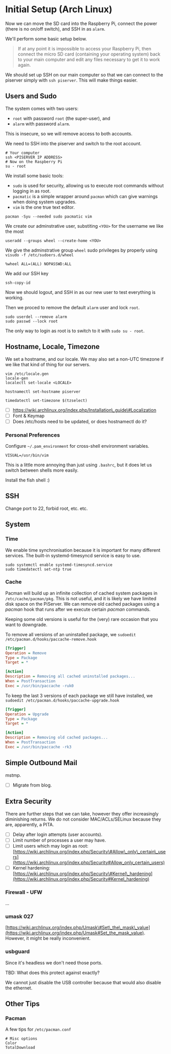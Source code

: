 # Initial Setup \(Arch Linux\)

Now we can move the SD card into the Raspberry Pi, connect the power \(there is no on/off switch\), and SSH in as `alarm`.

We'll perform some basic setup below.

> If at any point it is impossible to access your Raspberry Pi, then connect the micro SD card \(containing your operating system\) back to your main computer and edit any files necessary to get it to work again.

We should set up SSH on our main computer so that we can connect to the piserver simply with `ssh piserver`. This will make things easier.

## Users and Sudo

The system comes with two users:

* `root` with password `root` \(the super-user\), and
* `alarm` with password `alarm`.

This is insecure, so we will remove access to both accounts.

We need to SSH into the piserver and switch to the root account.

```console
# Your computer
ssh <PISERVER IP ADDRESS>
# Now on the Raspberry Pi
su - root
```

We install some basic tools:

* `sudo` is used for security, allowing us to execute root commands without logging in as root.
* `pacmatic` is a simple wrapper around `pacman` which can give warnings when doing system upgrades.
* `vim` is the one true text editor.

```console
pacman -Syu --needed sudo pacmatic vim
```

We create our adminstrative user, substiting `<YOU>` for the username we like the most

```console
useradd --groups wheel --create-home <YOU>
```

We give the adminstrative group `wheel` sudo privileges by properly using `visudo -f /etc/sudoers.d/wheel`

```console
%wheel ALL=(ALL) NOPASSWD:ALL
```

We add our SSH key

```console
ssh-copy-id
```

Now we should logout, and SSH in as our new user to test everything is working.

Then we proced to remove the default `alarm` user and lock `root`.

```console
sudo userdel --remove alarm
sudo passwd --lock root
```

The only way to login as root is to switch to it with `sudo su - root`.

## Hostname, Locale, Timezone

We set a hostname, and our locale. We may also set a non-UTC timezone if we like that kind of thing for our servers.

```
vim /etc/locale.gen
locale-gen
localectl set-locale <LOCALE>

hostnamectl set-hostname piserver

timedatectl set-timezone $(tzselect)
```

* [ ] https://wiki.archlinux.org/index.php/Installation\_guide\#Localization
* [ ] Font & Keymap
* [ ] Does /etc/hosts need to be updated, or does hostnamectl do it?

### Personal Preferences

Configure `~/.pam_environment` for cross-shell environment variables.

```
VISUAL=/usr/bin/vim
```

This is a little more annoying than just using `.bashrc`, but it does let us switch between shells more easily.

Install the fish shell :\)

## SSH

Change port to 22, forbid root, etc. etc.

## System

### Time

We enable time synchronisation because it is important for many different services. The built-in systemd-timesyncd service is easy to use.

```console
sudo systemctl enable systemd-timesyncd.service
sudo timedatectl set-ntp true
```

### Cache

Pacman will build up an infinite collection of cached system packages in `/etc/cache/pacman/pkg`. This is not useful, and it is likely we have limited disk space on the PiServer. We can remove old cached packages using a _pacman_ hook that runs after we execute certain _pacman_ commands.

Keeping some old versions is useful for the \(very\) rare occasion that you want to downgrade.

To remove all versions of an uninstalled package, we `sudoedit /etc/pacman.d/hooks/paccache-remove.hook`

```ini
[Trigger]
Operation = Remove
Type = Package
Target = * 

[Action]
Description = Removing all cached uninstalled packages...
When = PostTransaction
Exec = /usr/bin/paccache -ruk0
```

To keep the last 3 versions of each package we still have installed, we `sudoedit /etc/pacman.d/hooks/paccache-upgrade.hook`

```ini
[Trigger]
Operation = Upgrade
Type = Package
Target = * 

[Action]
Description = Removing old cached packages...
When = PostTransaction
Exec = /usr/bin/paccache -rk3
```

## Simple Outbound Mail

mstmp.

* [ ] Migrate from blog.

## Extra Security

There are further steps that we can take, however they offer increasingly diminishing returns. We do not consider MAC/ACLs/SELinux because they are, apparently, a PITA.

* [ ] Delay after login attempts \(user accounts\).
* [ ] Limit number of processes a user may have.
* [ ] Limit users which may login as root: [https://wiki.archlinux.org/index.php/Security\#Allow\_only\_certain\_users](https://wiki.archlinux.org/index.php/Security#Allow_only_certain_users)
* [ ] Kernel hardening: [https://wiki.archlinux.org/index.php/Security\#Kernel\_hardening](https://wiki.archlinux.org/index.php/Security#Kernel_hardening)

### Firewall - UFW

...

### umask 027

[https://wiki.archlinux.org/index.php/Umask\#Set\_the\_mask\_value](https://wiki.archlinux.org/index.php/Umask#Set_the_mask_value). However, it might be really inconvenient.

### usbguard

Since it's headless we don't need those ports.

TBD: What does this protect against exactly?

We cannot just disable the USB controller because that would also disable the ethernet.

## Other Tips

### Pacman

A few tips for `/etc/pacman.conf`

```
# Misc options
Color
TotalDownload
```



